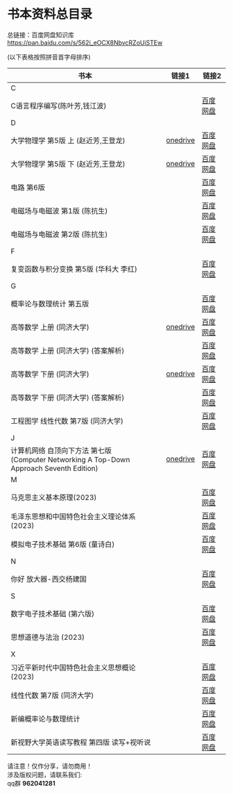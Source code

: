 # 书本资料总目录
总链接：百度网盘知识库
https://pan.baidu.com/s/562i_eOCX8NbvcRZoUiSTEw

(以下表格按照拼音首字母排序)

|书本|链接1|链接2|
|--|--|--|
|C|||
|C语言程序编写(陈叶芳,钱江波) ||[百度网盘](https://pan.baidu.com/s/1EKdChTWtGJaxYn4L14Ueng?pwd=icic)|
|D|||
|大学物理学 第5版 上 (赵近芳,王登龙) |[onedrive](https://1drv.ms/b/s!AvQDpbwiblceimh7TlTF-fCH7fYz?e=PNaHBe)|[百度网盘](https://pan.baidu.com/s/1ZTPP3r-joCNiewlwTQBGnQ?pwd=icic)|
|大学物理学 第5版 下 (赵近芳,王登龙) |[onedrive](https://1drv.ms/b/s!AvQDpbwiblceimnAHKwA3Nk7ob3B?e=5vVkvB)| [百度网盘](https://pan.baidu.com/s/1ye_zbnX7gYZRgCnsnSxfzQ?pwd=icic)|
|电路 第6版 ||[百度网盘](https://pan.baidu.com/s/141C7W1kvYtJnhJlfX-ZiLg?pwd=icic)|
|电磁场与电磁波 第1版 (陈抗生) ||[百度网盘](https://pan.baidu.com/s/1dmyPXcPM4jL2Tz2WAjR4qQ?pwd=icic)|
|电磁场与电磁波 第2版 (陈抗生) ||[百度网盘](https://pan.baidu.com/s/1wounI6ABLZVvmdyLfopX-g?pwd=icic)|
|F|||
|复变函数与积分变换 第5版 (华科大 李红) ||[百度网盘](https://pan.baidu.com/s/18tfbTcHH83AC6nYRHlM-Fw?pwd=icic)|
|G|||
|概率论与数理统计 第五版 ||[百度网盘](https://pan.baidu.com/s/14q9nTnl-U8ozsuZr8NYSAQ?pwd=icic)|
|高等数学 上册 (同济大学) |[onedrive](https://1drv.ms/b/s!AvQDpbwiblcejB61snmiNDFBCGPk?e=PAxu5G)|[百度网盘](https://pan.baidu.com/s/1oNMo1z8JQrZJVQ1P-oIrzg?pwd=icic)|
|高等数学 上册 (同济大学) (答案解析) ||[百度网盘](https://pan.baidu.com/s/1Ad-ZnPmYMXPtljPOPqb7jg?pwd=icic)|
|高等数学 下册 (同济大学) |[onedrive](https://1drv.ms/b/s!AvQDpbwiblcejBxbAjlItFlCyZMJ?e=e6zomZ)|[百度网盘](https://pan.baidu.com/s/1IkOejNyVxsFkh9wb9IsS-A?pwd=icic)|
|高等数学 下册 (同济大学) (答案解析) ||[百度网盘](https://pan.baidu.com/s/1Dq8xHONipVGTnvt8S_SlXA?pwd=icic)|
|工程图学 线性代数 第7版 (同济大学) ||[百度网盘](https://pan.baidu.com/s/1KUUbsZslW3lCnipumoXswg?pwd=icic)|
|J|||
|计算机网络 自顶向下方法 第七版 <br> (Computer Networking A Top-Down Approach Seventh Edition)|[onedrive](https://1drv.ms/b/s!AvQDpbwiblcejFjxWt7-aCIL4GyT?e=voA9dr)|[百度网盘](https://pan.baidu.com/s/1jpd5mEKpxQKVdGEJ0GwUqg?pwd=icic)|
|M|||
|马克思主义基本原理(2023) ||[百度网盘](https://pan.baidu.com/s/1ruRxaTonIobjsjVf1d1ZiA?pwd=icic)|
|毛泽东思想和中国特色社会主义理论体系 (2023) ||[百度网盘](https://pan.baidu.com/s/1ULcyJw7a5tpRyJsW9yJT4A?pwd=icic)|
|模拟电子技术基础 第6版 (童诗白) ||[百度网盘](https://pan.baidu.com/s/19ORJ3ly1fbJLa9OkW5qfJQ?pwd=icic)|
|N|||
|你好 放大器-西交杨建国 ||[百度网盘](https://pan.baidu.com/s/1L3w2RK_qVrERJk8QU3-j8A?pwd=icic)|
|S|||
|数字电子技术基础 (第六版) ||[百度网盘](https://pan.baidu.com/s/1iB2nNIU7brInveVoDxm3pg?pwd=icic)|
|思想道德与法治 (2023) ||[百度网盘](https://pan.baidu.com/s/1M_wORjqqvqHq_So-onoC_Q?pwd=icic)|
|X|||
|习近平新时代中国特色社会主义思想概论 (2023) ||[百度网盘](https://pan.baidu.com/s/1FuQ1CO6Eu1ymD4yPJ_ZybA?pwd=icic)|
|线性代数 第7版 (同济大学) ||[百度网盘](https://pan.baidu.com/s/1izGH4Ekakz-Rg3vkztkvrA?pwd=icic)|
|新编概率论与数理统计 ||[百度网盘](https://pan.baidu.com/s/1JLp1E7kXnSpLoed5PUBnYA?pwd=icic)|
|新视野大学英语读写教程 第四版 读写+视听说 ||[百度网盘](https://pan.baidu.com/s/1zIewGT_J9Wxj4_QoERX7oA?pwd=icic)|


请注意！仅作分享，请勿商用！<br>
涉及版权问题，请联系我们:<br>
qq群  **962041281**
